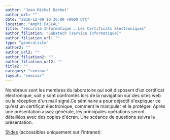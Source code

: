 ```yaml
---
author: "Jean-Michel Barbet"
author_url: ""
date: "2016-12-08 10:30:00 +0000 UTC"
location: "Amphi PASCAL"
title: "Sécurité Informatique : Les Certificats Electroniques"
author_filiation: "Subatech (service informatique)"
author_filiation_url: ""
type: "généraliste"
author2: ""
author_url2: ""
author_filiation2: ""
author_filiation_url2: ""
title2: ""
category: "seminar" 
layout: "seminar"
---
```

Nombreux sont les membres du laboratoire qui soit disposent d’un certificat électronique, soit y sont confrontés lors de la navigation sur des sites web ou la réception d'un mail signé.Ce séminaire a pour objectif d'expliquer ce qu'est un certificat électronique, comment le manipuler et le protéger. Après une présentation assez générale, les principales opérations seront détaillées avec des copies d'écran. Une scéance de questions suivra la présentation.

[Slides](http://intranet-subatech.in2p3.fr/cpsi/presentations/CPSI-Certificats-2016.pdf) (accessibles uniquement sur l'intranet)

